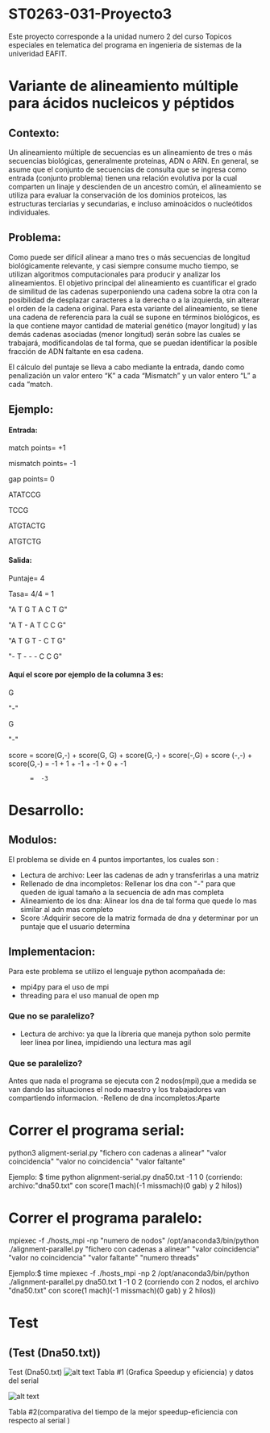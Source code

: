 # ST0263-031-Proyecto3
Este proyecto corresponde a la unidad numero 2 del curso Topicos especiales en telematica del programa en ingenieria de sistemas de la univeridad EAFIT.

# Variante de alineamiento múltiple para ácidos nucleicos y péptidos

## Contexto:
Un alineamiento múltiple de secuencias  es un alineamiento de tres o más secuencias biológicas, generalmente proteínas, ADN o ARN. En general, se asume que el conjunto de secuencias de consulta que se ingresa como entrada (conjunto problema) tienen una relación evolutiva por la cual comparten un linaje y descienden de un ancestro común, el alineamiento se utiliza para evaluar la conservación de los dominios proteicos, las estructuras terciarias y secundarias, e incluso aminoácidos o nucleótidos individuales.

## Problema:
Como puede ser difícil alinear a mano tres o más secuencias de longitud biológicamente relevante, y casi siempre consume mucho tiempo, se utilizan algoritmos computacionales para producir y analizar los alineamientos. El objetivo principal del alineamiento es cuantificar el grado de similitud de las cadenas superponiendo una cadena sobre la otra con la posibilidad de desplazar caracteres a la derecha o a la izquierda, sin alterar el orden de la cadena original. Para esta variante del alineamiento, se tiene una cadena de referencia para la cuál se supone en términos biológicos, es la que contiene mayor cantidad de material genético (mayor longitud) y las demás cadenas asociadas (menor longitud) serán sobre las cuales se trabajará, modificandolas de tal forma, que se puedan identificar la posible fracción de ADN faltante en esa cadena.

El cálculo del puntaje se lleva a cabo mediante la entrada, dando como penalización un valor entero “K” a cada “Mismatch” y un valor entero “L” a cada “match.

## Ejemplo:

#### Entrada:

match points= +1

mismatch points= -1

gap points= 0

ATATCCG

TCCG

ATGTACTG

ATGTCTG

#### Salida:

Puntaje= 4

Tasa= 4/4 = 1

"A T G T A C T G"

"A T -  A T C C G"

"A T G T -  C T G"

"- T - - -  C C G"

#### Aquí el score por ejemplo de la columna 3 es:
G

"-"

G

"-"

score = score(G,-) + score(G, G) + score(G,-) + score(-,G) + score (-,-) + score(G,-)
          =        -1        +         1         +       -1        +        -1        +        0       +       -1

          =  -3
# Desarrollo:

## Modulos:
El problema se divide en 4 puntos importantes, los cuales son :
- Lectura de archivo: Leer las cadenas de adn y transferirlas a una matriz
- Rellenado de dna incompletos: Rellenar los dna con "-" para que queden de igual tamaño a la secuencia de adn mas completa
- Alineamiento de los dna: Alinear los dna de tal forma que quede lo mas similar al adn mas completo
- Score :Adquirir secore de la matriz formada de dna y determinar por un puntaje que el usuario determina

## Implementacion:
Para este problema se utilizo el lenguaje python acompañada de:
- mpi4py para el uso de mpi
- threading para el uso manual de open mp

### Que no se paralelizo?
- Lectura de archivo: ya que la libreria que maneja python solo permite leer linea por linea, impidiendo una lectura mas agil
### Que se paralelizo?
Antes que nada el programa se ejecuta con 2 nodos(mpi),que a medida se van dando las situaciones el nodo maestro y los trabajadores van compartiendo informacion.
-Relleno de dna incompletos:Aparte 


# Correr el programa serial:
python3 aligment-serial.py "fichero con cadenas a alinear" "valor coincidencia" "valor no coincidencia" "valor faltante"

Ejemplo: $ time python alignment-serial.py dna50.txt -1 1 0
(corriendo: archivo:"dna50.txt" con score(1 mach)(-1 missmach)(0 gab) y 2 hilos))

# Correr el programa paralelo:
mpiexec -f ./hosts_mpi -np "numero de nodos" /opt/anaconda3/bin/python ./alignment-parallel.py "fichero con cadenas a alinear" "valor coincidencia" "valor no coincidencia" "valor faltante" "numero threads"

Ejemplo:$ time mpiexec -f ./hosts_mpi -np 2 /opt/anaconda3/bin/python ./alignment-parallel.py dna50.txt 1 -1 0 2 
(corriendo con 2 nodos, el archivo "dna50.txt" con score(1 mach)(-1 missmach)(0 gab) y 2 hilos))

# Test
## (Test (Dna50.txt))

Test (Dna50.txt)
![alt text](https://i.ibb.co/2891G0C/1grafic.png)
Tabla #1 (Grafica Speedup y eficiencia) y datos del serial

![alt text](https://i.ibb.co/L07bZjn/2grafic.png)

Tabla #2(comparativa del tiempo de la mejor speedup-eficiencia con respecto al serial )
